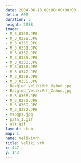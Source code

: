 ```yaml
---
date: 2004-06-13 00:00:00+00:00
delta: 600
duration: 3
height: 2088
image:
- M_3_0366.JPG
- M_3_0328.JPG
- M_3_0330.JPG
- M_3_0331.JPG
- M_3_0332.JPG
- M_3_0335.JPG
- M_3_0333.JPG
- M_3_0336.JPG
- M_3_0342.JPG
- M_3_0338.JPG
- M_3_0355.JPG
- Razgled_VelikiVrh_Vzhod.jpg
- Razgled_VelikiVrh_Zahod.jpg
- M_3_0368.JPG
- M_3_0370.JPG
- M_3_0369.JPG
- M_3_0372.JPG
- mapgps.jpg
- path_1.gif
- alt.gif
layout: stub
map: 1
name: VelikiVrh
title: Veliki vrh
x: 447
y: 143
---
```

